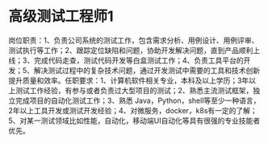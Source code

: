 # 高级测试工程师1

岗位职责：1、负责公司系统的测试工作，包含需求分析、用例设计、用例评审、测试执行等工作；2、跟踪定位缺陷和问题，协助开发解决问题，直到产品顺利上线；3、完成代码走查，测试代码开发等白盒测试工作；4、负责工具平台的开发；5、解决测试过程中的复杂技术问题，通过开发测试中需要的工具和技术创新提升质量和效率。任职要求：1、计算机软件相关专业，本科及以上学历；3年以上测试工作经验，有参与或者负责过大型项目的测试；2、熟悉主流测试框架，独立完成项目的自动化测试工作；3、熟悉 Java，Python，shell等至少一种语言，2年以上工具开发或测试开发经验；4、对微服务，docker，k8s有一定的了解；5、对某一测试领域比如性能，自动化，移动端UI自动化等具有很强的专业技能者优先。


